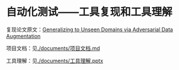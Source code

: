 # 自动化测试——工具复现和工具理解

复现论文原文：[Generalizing to Unseen Domains via Adversarial Data Augmentation](https://arxiv.org/abs/1805.12018 "（可选）添加一个标题")

项目文档：见[./documents/项目文档.md](https://github.com/FzjInNju/GUD/blob/main/Documents/%E9%A1%B9%E7%9B%AE%E6%96%87%E6%A1%A3.md "（可选）添加一个标题")

工具理解：见[./documents/工具理解.pptx](https://github.com/FzjInNju/GUD/blob/main/Documents/工具理解.pptx  "（可选）添加一个标题")

